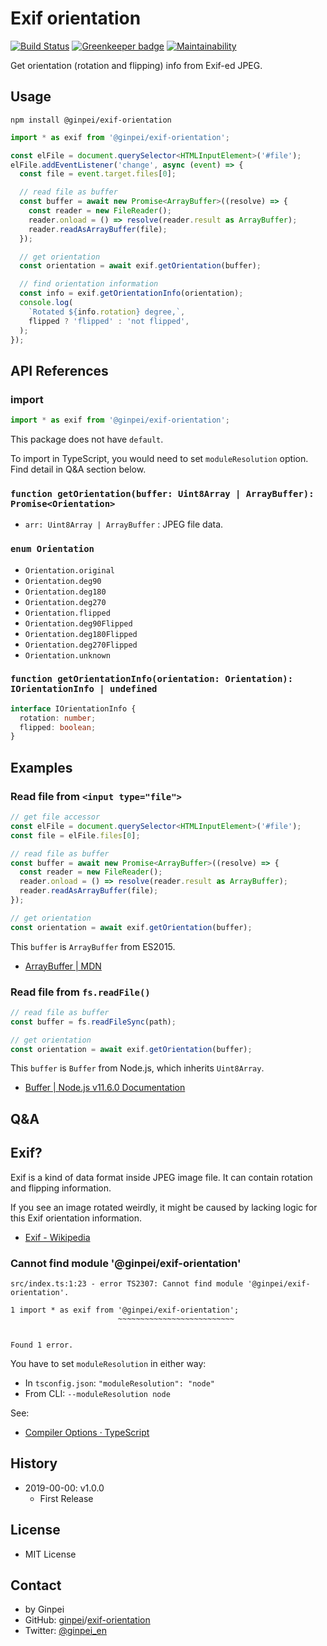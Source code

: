 # Exif orientation

[![Build Status](https://travis-ci.org/ginpei/exif-orientation.svg?branch=master)](https://travis-ci.org/ginpei/exif-orientation)
[![Greenkeeper badge](https://badges.greenkeeper.io/ginpei/exif-orientation.svg)](https://greenkeeper.io/)
[![Maintainability](https://api.codeclimate.com/v1/badges/022850f0f474ca642afe/maintainability)](https://codeclimate.com/github/ginpei/exif-orientation/maintainability)

Get orientation (rotation and flipping) info from Exif-ed JPEG.

## Usage

```
npm install @ginpei/exif-orientation
```

```ts
import * as exif from '@ginpei/exif-orientation';

const elFile = document.querySelector<HTMLInputElement>('#file');
elFile.addEventListener('change', async (event) => {
  const file = event.target.files[0];

  // read file as buffer
  const buffer = await new Promise<ArrayBuffer>((resolve) => {
    const reader = new FileReader();
    reader.onload = () => resolve(reader.result as ArrayBuffer);
    reader.readAsArrayBuffer(file);
  });

  // get orientation
  const orientation = await exif.getOrientation(buffer);

  // find orientation information
  const info = exif.getOrientationInfo(orientation);
  console.log(
    `Rotated ${info.rotation} degree,`,
    flipped ? 'flipped' : 'not flipped',
  );
});
```

## API References

### import

```ts
import * as exif from '@ginpei/exif-orientation';
```

This package does not have `default`.

To import in TypeScript, you would need to set `moduleResolution` option. Find detail in Q&A section below.

### `function getOrientation(buffer: Uint8Array | ArrayBuffer): Promise<Orientation>`

- `arr: Uint8Array | ArrayBuffer` : JPEG file data.

### `enum Orientation`

- `Orientation.original`
- `Orientation.deg90`
- `Orientation.deg180`
- `Orientation.deg270`
- `Orientation.flipped`
- `Orientation.deg90Flipped`
- `Orientation.deg180Flipped`
- `Orientation.deg270Flipped`
- `Orientation.unknown`

### `function getOrientationInfo(orientation: Orientation): IOrientationInfo | undefined`

```ts
interface IOrientationInfo {
  rotation: number;
  flipped: boolean;
}
```

## Examples

### Read file from `<input type="file">`

```ts
// get file accessor
const elFile = document.querySelector<HTMLInputElement>('#file');
const file = elFile.files[0];

// read file as buffer
const buffer = await new Promise<ArrayBuffer>((resolve) => {
  const reader = new FileReader();
  reader.onload = () => resolve(reader.result as ArrayBuffer);
  reader.readAsArrayBuffer(file);
});

// get orientation
const orientation = await exif.getOrientation(buffer);
```

This `buffer` is `ArrayBuffer` from ES2015.

- [ArrayBuffer | MDN](https://developer.mozilla.org/en-US/docs/Web/JavaScript/Reference/Global_Objects/ArrayBuffer)

### Read file from `fs.readFile()`

```js
// read file as buffer
const buffer = fs.readFileSync(path);

// get orientation
const orientation = await exif.getOrientation(buffer);
```

This `buffer` is `Buffer` from Node.js, which inherits `Uint8Array`.

- [Buffer | Node.js v11.6.0 Documentation](https://nodejs.org/api/buffer.html)

## Q&A

## Exif?

Exif is a kind of data format inside JPEG image file. It can contain rotation and flipping information.

If you see an image rotated weirdly, it might be caused by lacking logic for this Exif orientation information.

- [Exif - Wikipedia](https://en.wikipedia.org/wiki/Exif)

### Cannot find module '@ginpei/exif-orientation'

```
src/index.ts:1:23 - error TS2307: Cannot find module '@ginpei/exif-orientation'.

1 import * as exif from '@ginpei/exif-orientation';
                        ~~~~~~~~~~~~~~~~~~~~~~~~~~


Found 1 error.
```

You have to set `moduleResolution` in either way:

- In `tsconfig.json`: `"moduleResolution": "node"`
- From CLI: `--moduleResolution node`

See:

- [Compiler Options · TypeScript](https://www.typescriptlang.org/docs/handbook/compiler-options.html)

## History

- 2019-00-00: v1.0.0
  - First Release

## License

- MIT License

## Contact

- by Ginpei
- GitHub: [ginpei](https://github.com/ginpei/exif-orientation)/[exif-orientation](https://github.com/ginpei/exif-orientation)
- Twitter: [@ginpei\_en](https://twitter.com/ginpei_en)
